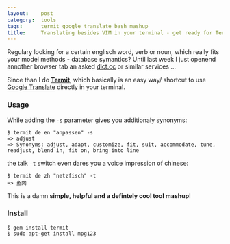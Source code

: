 ```yaml
---
layout:    post
category:  tools
tags:      termit google translate bash mashup
title:     Translating besides VIM in your terminal - get ready for Termit!
---
```


Regulary looking for a certain englisch word, verb or noun, which really fits your model methods - database symantics? Until last week I just openend annother browser tab an asked [dict.cc](http://dict.cc) or similar services ...

Since than I do **[Termit](htpps://github.com/pawurb/termit)**, which basically is an easy way/ shortcut to use [Google Translate](https://translate.google.com) directly in your terminal.

### Usage

While adding the `-s` parameter gives you additionaly synonyms:

    $ termit de en "anpassen" -s
    => adjust
    => Synonyms: adjust, adapt, customize, fit, suit, accommodate, tune, readjust, blend in, fit on, bring into line
    
the talk `-t` switch even dares you a voice impression of chinese:

    $ termit de zh "netzfisch" -t
    => 鱼网

This is a damn **simple, helpful and a defintely cool tool mashup**!

### Install

    $ gem install termit
    $ sudo apt-get install mpg123
